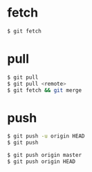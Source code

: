 # fetch

```bash
$ git fetch
```

# pull

```bash
$ git pull
$ git pull <remote>
$ git fetch && git merge
```

# push

```bash
$ git push -u origin HEAD
$ git push

$ git push origin master
$ git push origin HEAD
```